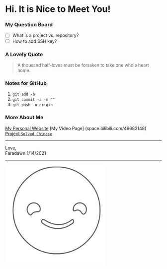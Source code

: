 # Hi. It is Nice to Meet You!

### My Question Board
- [ ] What is a project vs. repository?
- [ ] How to add SSH key?

### A Lovely Quote
> A thousand half-loves must be forsaken to take one whole heart home.

### Notes for  GitHub
1. `git add -a`
2. `git commit -a -m ""`
3. `git push -u origin`

### More About Me
[My Personal Website](faradawny.com)
[My Video Page] (space.bilibili.com/49683148)
[Project `Solved Chinese`](solvedchinese.org)

___

Love,  
Faradawn
1/14/2021

___

![image](./src/img/Smile.JPG)


